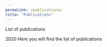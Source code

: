 ```yaml
---
permalink: /publications/
title: "Publications"
---
```


List of publications

2020
Here you will find the list of publications 
